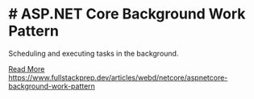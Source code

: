 # # ASP.NET Core Background Work Pattern

Scheduling and executing tasks in the background.

[Read More](https://www.fullstackprep.dev/articles/webd/netcore/aspnetcore-background-work-pattern) https://www.fullstackprep.dev/articles/webd/netcore/aspnetcore-background-work-pattern